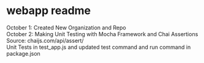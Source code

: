 # webapp readme

October 1: Created New Organization and Repo\
October 2: Making Unit Testing with Mocha Framework and Chai Assertions\
Source: chaijs.com/api/assert/\
Unit Tests in test_app.js and updated test command and run command in package.json
